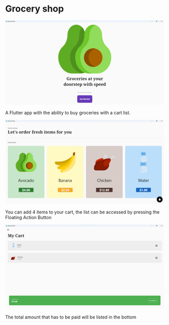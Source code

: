# Grocery shop

![Intro Screen](Picture/grocery_2.png) 

A Flutter app with the ability to buy groceries with a cart list. 

![Home Screen](Picture/grocery.png) 

You can add 4 items to your cart, the list can be accessed by pressing the Floating Action Button

![Cart List](Picture/grocery_1.png) 

The total amount that has to be paid will be listed in the bottom
